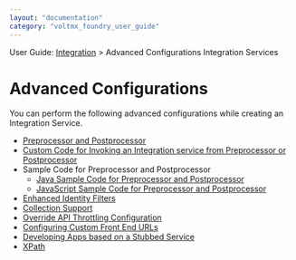 ```yaml
---
layout: "documentation"
category: "voltmx_foundry_user_guide"
---
```

                              

User Guide: [Integration](Services.html#integration) \> Advanced Configurations Integration Services

Advanced Configurations
=======================

You can perform the following advanced configurations while creating an Integration Service.

*   [Preprocessor and Postprocessor](Java_Preprocessor_Postprocessor_.html)
*   [Custom Code for Invoking an Integration service from Preprocessor or Postprocessor](Custom_Code_for_Invoking_Integration_from_pre-post-java.html)
*   Sample Code for Preprocessor and Postprocessor
    *   [Java Sample Code for Preprocessor and Postprocessor](Java_Pre-Post_Samples.html)
    *   [JavaScript Sample Code for Preprocessor and Postprocessor](JS_Pre-Post_Samples.html)
*   [Enhanced Identity Filters](Identity_Filters_Integration.html)
*   [Collection Support](Collection.html)
*   [Override API Throttling Configuration](API_Throttling_Override.html)
*   [Configuring Custom Front End URLs](FrontEndAPI.html)
*   [Developing Apps based on a Stubbed Service](Stub.html)
*   [XPath](XPath.html)
